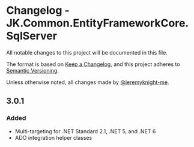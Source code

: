 ﻿# Changelog - JK.Common.EntityFrameworkCore.SqlServer

All notable changes to this project will be documented in this file.

The format is based on [Keep a Changelog](https://keepachangelog.com/),
and this project adheres to [Semantic Versioning](https://semver.org/spec/v2.0.0.html).

Unless otherwise noted, all changes made by [@jeremyknight-me](https://github.com/jeremyknight-me).

## 3.0.1

### Added 

- Multi-targeting for .NET Standard 2.1, .NET 5, and .NET 6
- ADO integration helper classes
